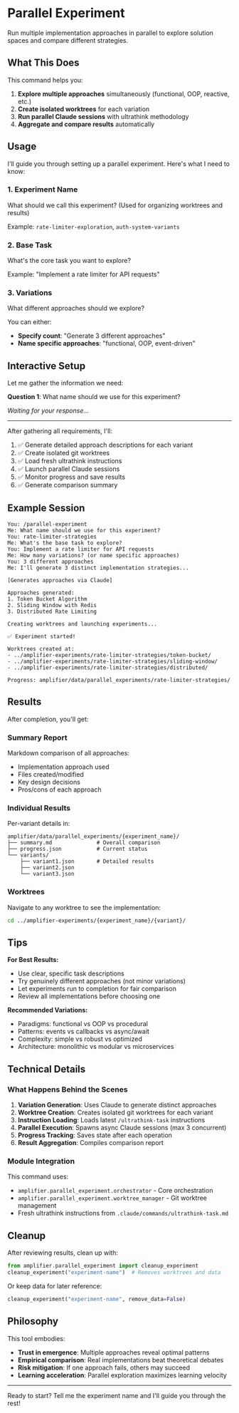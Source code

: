 # Parallel Experiment

Run multiple implementation approaches in parallel to explore solution spaces and compare different strategies.

## What This Does

This command helps you:
1. **Explore multiple approaches** simultaneously (functional, OOP, reactive, etc.)
2. **Create isolated worktrees** for each variation
3. **Run parallel Claude sessions** with ultrathink methodology
4. **Aggregate and compare results** automatically

## Usage

I'll guide you through setting up a parallel experiment. Here's what I need to know:

### 1. Experiment Name
What should we call this experiment? (Used for organizing worktrees and results)

Example: `rate-limiter-exploration`, `auth-system-variants`

### 2. Base Task
What's the core task you want to explore?

Example: "Implement a rate limiter for API requests"

### 3. Variations
What different approaches should we explore?

You can either:
- **Specify count**: "Generate 3 different approaches"
- **Name specific approaches**: "functional, OOP, event-driven"

## Interactive Setup

Let me gather the information we need:

**Question 1**: What name should we use for this experiment?

*Waiting for your response...*

---

After gathering all requirements, I'll:

1. ✅ Generate detailed approach descriptions for each variant
2. ✅ Create isolated git worktrees
3. ✅ Load fresh ultrathink instructions
4. ✅ Launch parallel Claude sessions
5. ✅ Monitor progress and save results
6. ✅ Generate comparison summary

## Example Session

```
You: /parallel-experiment
Me: What name should we use for this experiment?
You: rate-limiter-strategies
Me: What's the base task to explore?
You: Implement a rate limiter for API requests
Me: How many variations? (or name specific approaches)
You: 3 different approaches
Me: I'll generate 3 distinct implementation strategies...

[Generates approaches via Claude]

Approaches generated:
1. Token Bucket Algorithm
2. Sliding Window with Redis
3. Distributed Rate Limiting

Creating worktrees and launching experiments...

✅ Experiment started!

Worktrees created at:
- ../amplifier-experiments/rate-limiter-strategies/token-bucket/
- ../amplifier-experiments/rate-limiter-strategies/sliding-window/
- ../amplifier-experiments/rate-limiter-strategies/distributed/

Progress: amplifier/data/parallel_experiments/rate-limiter-strategies/
```

## Results

After completion, you'll get:

### Summary Report
Markdown comparison of all approaches:
- Implementation approach used
- Files created/modified
- Key design decisions
- Pros/cons of each approach

### Individual Results
Per-variant details in:
```
amplifier/data/parallel_experiments/{experiment_name}/
├── summary.md              # Overall comparison
├── progress.json           # Current status
└── variants/
    ├── variant1.json       # Detailed results
    ├── variant2.json
    └── variant3.json
```

### Worktrees
Navigate to any worktree to see the implementation:
```bash
cd ../amplifier-experiments/{experiment_name}/{variant}/
```

## Tips

**For Best Results:**
- Use clear, specific task descriptions
- Try genuinely different approaches (not minor variations)
- Let experiments run to completion for fair comparison
- Review all implementations before choosing one

**Recommended Variations:**
- Paradigms: functional vs OOP vs procedural
- Patterns: events vs callbacks vs async/await
- Complexity: simple vs robust vs optimized
- Architecture: monolithic vs modular vs microservices

## Technical Details

### What Happens Behind the Scenes

1. **Variation Generation**: Uses Claude to generate distinct approaches
2. **Worktree Creation**: Creates isolated git worktrees for each variant
3. **Instruction Loading**: Loads latest `/ultrathink-task` instructions
4. **Parallel Execution**: Spawns async Claude sessions (max 3 concurrent)
5. **Progress Tracking**: Saves state after each operation
6. **Result Aggregation**: Compiles comparison report

### Module Integration

This command uses:
- `amplifier.parallel_experiment.orchestrator` - Core orchestration
- `amplifier.parallel_experiment.worktree_manager` - Git worktree management
- Fresh ultrathink instructions from `.claude/commands/ultrathink-task.md`

## Cleanup

After reviewing results, clean up with:
```python
from amplifier.parallel_experiment import cleanup_experiment
cleanup_experiment("experiment-name")  # Removes worktrees and data
```

Or keep data for later reference:
```python
cleanup_experiment("experiment-name", remove_data=False)
```

## Philosophy

This tool embodies:
- **Trust in emergence**: Multiple approaches reveal optimal patterns
- **Empirical comparison**: Real implementations beat theoretical debates
- **Risk mitigation**: If one approach fails, others may succeed
- **Learning acceleration**: Parallel exploration maximizes learning velocity

---

Ready to start? Tell me the experiment name and I'll guide you through the rest!
